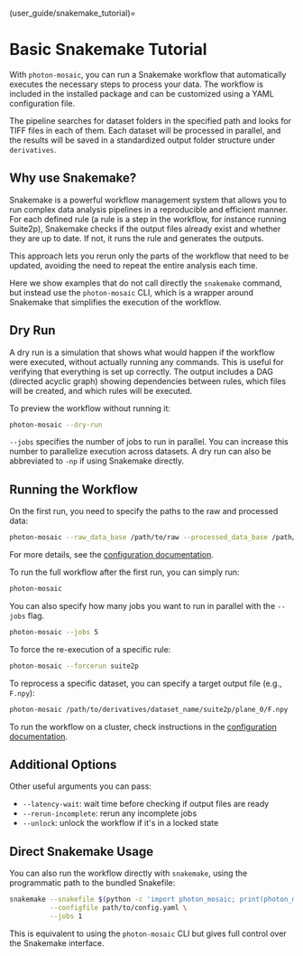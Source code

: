 (user_guide/snakemake_tutorial)=
# Basic Snakemake Tutorial

With `photon-mosaic`, you can run a Snakemake workflow that automatically executes the necessary steps to process your data. The workflow is included in the installed package and can be customized using a YAML configuration file.

The pipeline searches for dataset folders in the specified path and looks for TIFF files in each of them. Each dataset will be processed in parallel, and the results will be saved in a standardized output folder structure under `derivatives`.

## Why use Snakemake?

Snakemake is a powerful workflow management system that allows you to run complex data analysis pipelines in a reproducible and efficient manner. For each defined rule (a rule is a step in the workflow, for instance running Suite2p), Snakemake checks if the output files already exist and whether they are up to date. If not, it runs the rule and generates the outputs.

This approach lets you rerun only the parts of the workflow that need to be updated, avoiding the need to repeat the entire analysis each time.

Here we show examples that do not call directly the `snakemake` command, but instead use the `photon-mosaic` CLI, which is a wrapper around Snakemake that simplifies the execution of the workflow.

## Dry Run
A dry run is a simulation that shows what would happen if the workflow were executed, without actually running any commands. This is useful for verifying that everything is set up correctly. The output includes a DAG (directed acyclic graph) showing dependencies between rules, which files will be created, and which rules will be executed.

To preview the workflow without running it:

```bash
photon-mosaic --dry-run
```

`--jobs` specifies the number of jobs to run in parallel. You can increase this number to parallelize execution across datasets. A dry run can also be abbreviated to `-np` if using Snakemake directly.

## Running the Workflow

On the first run, you need to specify the paths to the raw and processed data:

```bash
photon-mosaic --raw_data_base /path/to/raw --processed_data_base /path/to/processed
```
For more details, see the [configuration documentation](configuration.md).

To run the full workflow after the first run, you can simply run:

```bash
photon-mosaic
```
You can also specify how many jobs you want to run in parallel with the `--jobs` flag.
```bash
photon-mosaic --jobs 5
```

To force the re-execution of a specific rule:

```bash
photon-mosaic --forcerun suite2p
```

To reprocess a specific dataset, you can specify a target output file (e.g., `F.npy`):

```bash
photon-mosaic /path/to/derivatives/dataset_name/suite2p/plane_0/F.npy
```

To run the workflow on a cluster, check instructions in the [configuration documentation](configuration.md).

## Additional Options

Other useful arguments you can pass:

- `--latency-wait`: wait time before checking if output files are ready
- `--rerun-incomplete`: rerun any incomplete jobs
- `--unlock`: unlock the workflow if it's in a locked state

## Direct Snakemake Usage

You can also run the workflow directly with `snakemake`, using the programmatic path to the bundled Snakefile:

```bash
snakemake --snakefile $(python -c 'import photon_mosaic; print(photon_mosaic.get_snakefile_path())') \
          --configfile path/to/config.yaml \
          --jobs 1
```

This is equivalent to using the `photon-mosaic` CLI but gives full control over the Snakemake interface.
